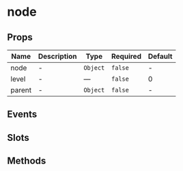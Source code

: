 # node

## Props

<!-- @vuese:node:props:start -->
|Name|Description|Type|Required|Default|
|---|---|---|---|---|
|node|-|`Object`|`false`|-|
|level|-|—|`false`|0|
|parent|-|`Object`|`false`|-|
<!-- @vuese:node:props:end -->





## Events

<!-- @vuese:node:events:start -->
<!-- @vuese:node:events:end -->

## Slots

<!-- @vuese:node:slots:start -->
<!-- @vuese:node:slots:end -->

## Methods

<!-- @vuese:node:methods:start -->
<!-- @vuese:node:methods:end -->